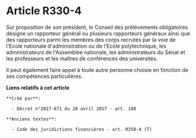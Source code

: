 # Article R330-4

Sur proposition de son président, le Conseil des prélèvements obligatoires désigne un rapporteur général ou plusieurs
rapporteurs généraux ainsi que des rapporteurs parmi les membres des corps recrutés par la voie de l'Ecole nationale
d'administration ou de l'Ecole polytechnique, les administrateurs de l'Assemblée nationale, les administrateurs du Sénat et
les professeurs et les maîtres de conférences des universités.

Il peut également faire appel à toute autre personne choisie en fonction de ses compétences particulières.

**Liens relatifs à cet article**

	**Créé par**:

	  - Décret n°2017-671 du 28 avril 2017 - art. 180

	**Anciens textes**:

	  - Code des juridictions financières - art. R350-4 (T)
